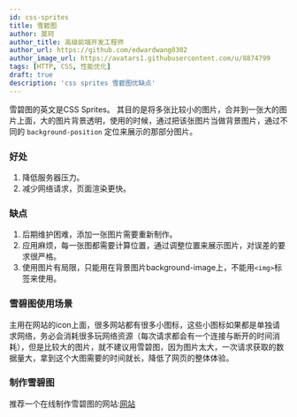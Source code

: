 ```yaml
---
id: css-sprites
title: 雪碧图
author: 莫珂
author_title: 高级前端开发工程师
author_url: https://github.com/edwardwang0302
author_image_url: https://avatars1.githubusercontent.com/u/8874799
tags: [HTTP, CSS, 性能优化]
draft: true
description: 'css sprites 雪碧图优缺点'
---
```

雪碧图的英文是CSS Sprites。 其目的是将多张比较小的图片，合并到一张大的图片上面，大的图片背景透明，使用的时候，通过把该张图片当做背景图片，通过不同的 `background-position` 定位来展示的那部分图片。
<!--truncate-->
### 好处
1. 降低服务器压力。
2. 减少网络请求，页面渲染更快。

### 缺点
1. 后期维护困难，添加一张图片需要重新制作。
2. 应用麻烦，每一张图都需要计算位置，通过调整位置来展示图片，对误差的要求很严格。
3. 使用图片有局限，只能用在背景图片background-image上，不能用`<img>`标签来使用。

### 雪碧图使用场景
主用在网站的icon上面，很多网站都有很多小图标，这些小图标如果都是单独请求网络，务必会消耗很多玩网络资源（每次请求都会有一个连接与断开的时间消耗），但是比较大的图片，就不建议用雪碧图，因为图片太大，一次请求获取的数据量大，拿到这个大图需要的时间就长，降低了网页的整体体验。

### 制作雪碧图
推荐一个在线制作雪碧图的网站:[网站](https://www.toptal.com/developers/css/sprite-generator)

